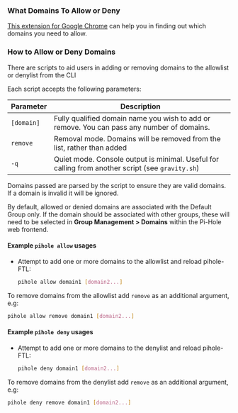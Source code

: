 ### What Domains To Allow or Deny

[This extension for Google Chrome](https://chrome.google.com/webstore/detail/adamone-assistant/fdmpekabnlekabjlimjkfmdjajnddgpc) can help you in finding out which domains you need to allow.

### How to Allow or Deny Domains

There are scripts to aid users in adding or removing domains to the allowlist or denylist from the CLI

Each script accepts the following parameters:

| Parameter  | Description                                                                                      |
|------------|--------------------------------------------------------------------------------------------------|
| `[domain]` | Fully qualified domain name you wish to add or remove. You can pass any number of domains.       |
| `remove`   | Removal mode. Domains will be removed from the list, rather than added          |
| `-q`       | Quiet mode. Console output is minimal. Useful for calling from another script (see `gravity.sh`) |

Domains passed are parsed by the script to ensure they are valid domains. If a domain is invalid it will be ignored.

By default, allowed or denied domains are associated with the Default Group only. If the domain should be associated with other groups, these will need to be selected in **Group Management > Domains** within the Pi-Hole web frontend.

#### Example `pihole allow` usages

* Attempt to add one or more domains to the allowlist and reload pihole-FTL:

    ```bash
    pihole allow domain1 [domain2...]
    ```

To remove domains from the allowlist add `remove` as an additional argument, e.g:

```bash
pihole allow remove domain1 [domain2...]
```

#### Example `pihole deny` usages

* Attempt to add one or more domains to the denylist and reload pihole-FTL:

    ```bash
    pihole deny domain1 [domain2...]
    ```

To remove domains from the denylist add `remove` as an additional argument, e.g:

```bash
pihole deny remove domain1 [domain2...]
```

